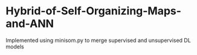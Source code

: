 # Hybrid-of-Self-Organizing-Maps-and-ANN
Implemented using minisom.py to merge supervised and unsupervised DL models
